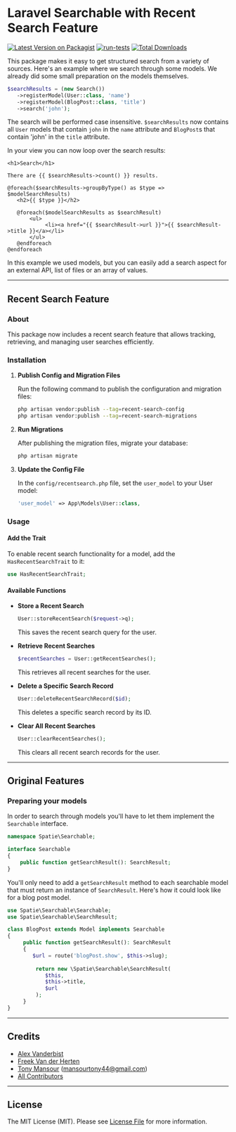 # Laravel Searchable with Recent Search Feature

[![Latest Version on Packagist](https://img.shields.io/packagist/v/spatie/laravel-searchable.svg?style=flat-square)](https://packagist.org/packages/spatie/laravel-searchable)
[![run-tests](https://github.com/spatie/laravel-searchable/actions/workflows/run-tests.yml/badge.svg)](https://github.com/spatie/laravel-searchable/actions/workflows/run-tests.yml)
[![Total Downloads](https://img.shields.io/packagist/dt/spatie/laravel-searchable.svg?style=flat-square)](https://packagist.org/packages/spatie/laravel-searchable)

This package makes it easy to get structured search from a variety of sources. Here's an example where we search through some models. We already did some small preparation on the models themselves.

```php
$searchResults = (new Search())
   ->registerModel(User::class, 'name')
   ->registerModel(BlogPost::class, 'title')
   ->search('john');
```

The search will be performed case insensitive. `$searchResults` now contains all `User` models that contain `john` in the `name` attribute and `BlogPost`s that contain 'john' in the `title` attribute.

In your view you can now loop over the search results:

```blade
<h1>Search</h1>

There are {{ $searchResults->count() }} results.

@foreach($searchResults->groupByType() as $type => $modelSearchResults)
   <h2>{{ $type }}</h2>
   
   @foreach($modelSearchResults as $searchResult)
       <ul>
            <li><a href="{{ $searchResult->url }}">{{ $searchResult->title }}</a></li>
       </ul>
   @endforeach
@endforeach
```

In this example we used models, but you can easily add a search aspect for an external API, list of files or an array of values.

---

## Recent Search Feature

### About
This package now includes a recent search feature that allows tracking, retrieving, and managing user searches efficiently.

### Installation

1. **Publish Config and Migration Files**

    Run the following command to publish the configuration and migration files:

    ```bash
    php artisan vendor:publish --tag=recent-search-config
    php artisan vendor:publish --tag=recent-search-migrations
    ```

2. **Run Migrations**

    After publishing the migration files, migrate your database:

    ```bash
    php artisan migrate
    ```

3. **Update the Config File**

    In the `config/recentsearch.php` file, set the `user_model` to your User model:

    ```php
    'user_model' => App\Models\User::class,
    ```

### Usage

#### Add the Trait
To enable recent search functionality for a model, add the `HasRecentSearchTrait` to it:

```php
use HasRecentSearchTrait;
```

#### Available Functions

- **Store a Recent Search**

    ```php
    User::storeRecentSearch($request->q);
    ```

    This saves the recent search query for the user.

- **Retrieve Recent Searches**

    ```php
    $recentSearches = User::getRecentSearches();
    ```

    This retrieves all recent searches for the user.

- **Delete a Specific Search Record**

    ```php
    User::deleteRecentSearchRecord($id);
    ```

    This deletes a specific search record by its ID.

- **Clear All Recent Searches**

    ```php
    User::clearRecentSearches();
    ```

    This clears all recent search records for the user.

---

## Original Features

### Preparing your models

In order to search through models you'll have to let them implement the `Searchable` interface.

```php
namespace Spatie\Searchable;

interface Searchable
{
    public function getSearchResult(): SearchResult;
}
```

You'll only need to add a `getSearchResult` method to each searchable model that must return an instance of `SearchResult`. Here's how it could look like for a blog post model.

```php
use Spatie\Searchable\Searchable;
use Spatie\Searchable\SearchResult;

class BlogPost extends Model implements Searchable
{
     public function getSearchResult(): SearchResult
     {
        $url = route('blogPost.show', $this->slug);
     
         return new \Spatie\Searchable\SearchResult(
            $this,
            $this->title,
            $url
         );
     }
}
```

---

## Credits

- [Alex Vanderbist](https://github.com/AlexVanderbist)
- [Freek Van der Herten](https://github.com/freekmurze)
- [Tony Mansour](https://github.com/tonymans33) (<mansourtony44@gmail.com>)
- [All Contributors](../../contributors)

---

## License

The MIT License (MIT). Please see [License File](LICENSE.md) for more information.


